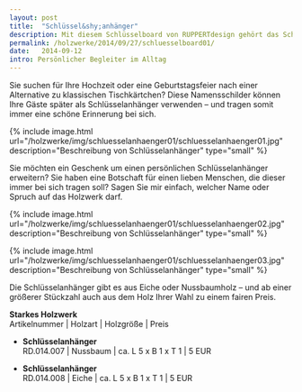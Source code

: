 ```yaml
---
layout: post
title:  "Schlüssel&shy;anhänger"
description: Mit diesem Schlüsselboard von RUPPERTdesign gehört das Schlüsselsuchen der Vergangenheit an! Der Clou: Das Schlüsselboard ist auf die Anzahl der Mitbewohner abgestimmt.
permalink: /holzwerke/2014/09/27/schluesselboard01/
date:   2014-09-12
intro: Persönlicher Begleiter im Alltag
---
```


Sie suchen für Ihre Hochzeit oder eine Geburtstagsfeier nach einer Alternative zu klassischen Tischkärtchen?
Diese Namensschilder können Ihre Gäste später als Schlüsselanhänger verwenden – 
und tragen somit immer eine schöne Erinnerung bei sich.

{% include image.html url="/holzwerke/img/schluesselanhaenger01/schluesselanhaenger01.jpg" description="Beschreibung von Schlüsselanhänger" type="small" %}

Sie möchten ein Geschenk um einen persönlichen Schlüsselanhänger erweitern? 
Sie haben eine Botschaft für einen lieben Menschen, 
die dieser immer bei sich tragen soll? Sagen Sie mir einfach, 
welcher Name oder Spruch auf das Holzwerk darf.

{% include image.html url="/holzwerke/img/schluesselanhaenger01/schluesselanhaenger02.jpg" description="Beschreibung von Schlüsselanhänger" type="small" %}

{% include image.html url="/holzwerke/img/schluesselanhaenger01/schluesselanhaenger03.jpg" description="Beschreibung von Schlüsselanhänger" type="small" %}

Die Schlüsselanhänger gibt es aus Eiche oder Nussbaumholz – 
und ab einer größerer Stückzahl auch aus dem Holz Ihrer Wahl zu einem fairen Preis.

**Starkes Holzwerk**   
Artikelnummer \| Holzart \| Holzgröße \| Preis

* **Schlüsselanhänger**       
	RD.014.007  \| 	Nussbaum \| ca. L 5 x B 1 x T 1 \| 5 EUR

* **Schlüsselanhänger**       
	RD.014.008  \| 	Eiche \| ca. L 5 x B 1 x T 1 \| 5 EUR